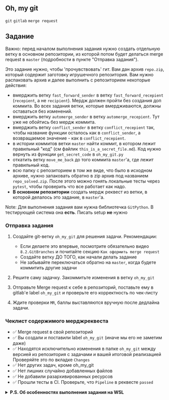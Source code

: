 ## Oh, my git

`git` `gitlab` `merge request`

## Задание

Важно: перед началом выполнения задания нужно создать отдельную ветку в основном репозитории, из которой потом будет делаться merge request в `master` (подробности в пункте "Отправка задания").

Это задание нужно, чтобы 'прочувствовать' гит. Вам дан архив `repo.zip`, который содержит заготовку игрушечного репозитория. Вам нужно распаковать архив и далее выполнить с репозиторием некоторые действия:
- вмерджить ветку `fast_forward_sender` в ветку `fast_forward_recepient` (`recepient`, а не `recipient`). Мердж должен пройти без создания доп коммита. Во всех задания ветки, которые вмердживаются, должны оставаться без изменений.
- вмерджить ветку `automerge_sender` в ветку `automerge_recepient`. Тут уже не обойтись без мердж коммита.
- вмерджить ветку `conflict_sender` в ветку `conflict_recepient` так, чтобы название функции осталось как в `conflict_sender`, а возвращаемое значение - как в `conflict_recepient`.
- в истории коммитов ветки `master` найти коммит, в котором лежит правильный "код" (см файлик `this_is_a_secret_file.md`). Код нужно вернуть из функции `get_secret_code` в `oh_my_git.py`
- откатить ветку `move_me_back` до того коммита `master`'a, где лежит правильный код.
- всю папку с репозиторием в том же виде, что было в исходном архиве, нужно запаковать обратно в zip архив под названием `repo_solved.zip`. После этого можно гонять локальные тесты через `pytest`, чтобы проверить что все работает как надо.
- **В основном репозитории** создать мердж реквест из ветки, в которой делалось это задание, в `master`'а.

Note: Для выполнения задания вам нужна библиотечка `GitPython`. В тестирующей система она **есть**. Писать setup **не** нужно


### Отправка задания

1. Создайте git-ветку `oh_my_git` для решения задачи. Рекомендации:
   * Если делаете это впервые, посмотрите обязательно видео `8.2.GitBranches` и почитайте секцию `Как оформить merge request`
   * Создайте ветку ДО ТОГО, как начали делать задание
   * Не забывайте переключаться обратно на `master`, когда будете коммитить другие задачи

2. Решите саму задачку. Закоммитьте изменения в ветку `oh_my_git`

3. Отправьте Merge request к себе в репозиторий, поставьте ему в gitlab'е label `oh_my_git`
и проверьте его корректность по чек-листу

4. Ждите проверки `MR`, баллы выставляются вручную после дедлайна задачи.


### Чеклист содержимого мерджреквеста

* ✅ Merge request в свой репозиторий
* ✅ Вы создали и поставили label `oh_my_git` (иначе мы его не заметим даже)
* ✅ Находятся исключительно изменения в папке `oh_my_git` между версией из репозитория с задачами и вашей итоговой реализацией
Проверяйте это по вкладке `Changes`
* ✅ Нет других задач, кроме oh_my_git
* ✅ Нет лишних случайно добавленных файлов
* ✅ Не добавили разархивированных ресурсов
* ✅ Прошли тесты в CI. Проверьте, что `Pipeline` в реквесте `passed`


<details><summary><b>P.S. Об особенностях выполнения задания на  WSL</b></summary>
При выполнении задания на WSL могут возникать некоторые артефакты. Например, WSL может автоматически менять права на r/w/x файлов. 
Поскольку git трактует `chmod` как изменение в файле, сразу же после распаковки `repo.zip` у вас появятся незакоммиченные изменения. Они, скорее всего, не дадут сделать задание без лишнего коммита, что в итоге приведёт к неправильной истории коммитов и провалу тестов.  
Бороться с этим можно разными способами; обычно помогает команда `git config core.fileMode false`. 
Если после распаковки `repo.zip` все файлы воспринимаются git'ом как unchanged, то значит, можно приступать к выполнению задания :).
</details>